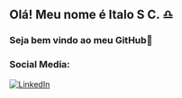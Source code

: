 ## Olá! Meu nome é Italo S C. ♎
### Seja bem vindo ao meu GitHub🤙



### Social Media:
[![LinkedIn](https://img.shields.io/badge/LinkedIn-0077B5?style=for-the-badge&logo=linkedin&logoColor=white)](https://www.linkedin.com/in/i-s-c/)

